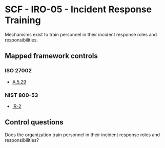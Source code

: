 # SCF - IRO-05 - Incident Response Training
Mechanisms exist to train personnel in their incident response roles and responsibilities.
## Mapped framework controls
### ISO 27002
- [A.5.29](../iso27002/a-5.md#a529)
  
### NIST 800-53
- [IR-2](../nist80053/ir-2.md)
  
## Control questions
Does the organization train personnel in their incident response roles and responsibilities?
  